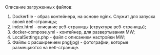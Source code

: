 Описание загруженных файлов: 
1) Dockerfile - образ контейнера, на основе nginx. Служит для запуска своей веб-страницы;
2) index.html - описание веб-страницы (структура веб-страницы);
3) docker-compose.yml - контейнер, для развертывания MW;
4) LocalSettings.php - файл с описанием настройки MW;
5) Файлы с расширением png(jpg) - фотографии, которые размещаются на веб-странице.
